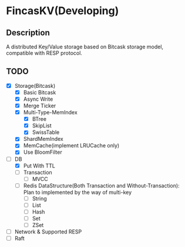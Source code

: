 # FincasKV(Developing)

## Description

A distributed Key/Value storage based on Bitcask storage model, compatible with RESP protocol.

## TODO

- [x] Storage(Bitcask)
  - [x] Basic Bitcask
  - [x] Async Write
  - [x] Merge Ticker
  - [x] Multi-Type-MemIndex
    - [x] BTree
    - [x] SkipList
    - [x] SwissTable
  - [x] ShardMemIndex
  - [x] MemCache(implement LRUCache only)
  - [x] Use BloomFilter
- [ ] DB
  - [x] Put With TTL
  - [ ] Transaction
    - [ ] MVCC
  - [ ] Redis DataStructure(Both Transaction and Without-Transaction): Plan to implemented by the way of multi-key
    - [ ] String
    - [ ] List
    - [ ] Hash
    - [ ] Set
    - [ ] ZSet
- [ ] Network & Supported RESP
- [ ] Raft